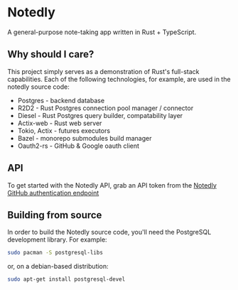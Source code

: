 # Notedly

A general-purpose note-taking app written in Rust + TypeScript.

## Why should I care?

This project simply serves as a demonstration of Rust's full-stack capabilities. Each of the following technologies, for example, are used in the notedly source code:

* Postgres - backend database
* R2D2 - Rust Postgres connection pool manager / connector
* Diesel - Rust Postgres query builder, compatability layer
* Actix-web - Rust web server
* Tokio, Actix - futures executors
* Bazel - monorepo submodules build manager
* Oauth2-rs - GitHub & Google oauth client

## API

To get started with the Notedly API, grab an API token from the [Notedly GitHub authentication endpoint](https://notedly.app/api/oauth/login/github)

## Building from source

In order to build the Notedly source code, you'll need the PostgreSQL development library. For example:

```zsh
sudo pacman -S postgresql-libs
```

or, on a debian-based distribution:

```zsh
sudo apt-get install postgresql-devel
```
